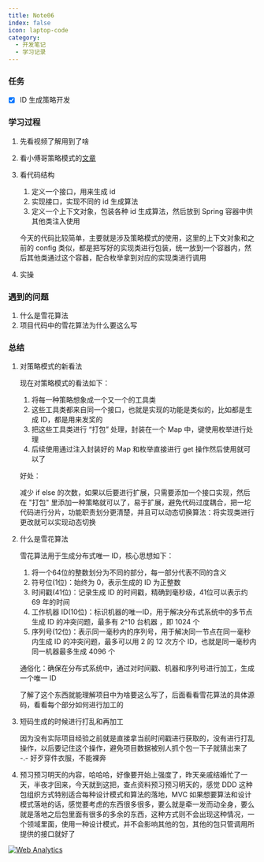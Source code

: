 ```yaml
---
title: Note06
index: false
icon: laptop-code
category:
  - 开发笔记
  - 学习记录
---
```


### 任务

- [x] ID 生成策略开发

### 学习过程

1. 先看视频了解用到了啥

2. 看小傅哥策略模式的[文章](https://mp.weixin.qq.com/s/zOFLtSFVrYEyTuihzwgKYw)

3. 看代码结构

   1. 定义一个接口，用来生成 id
   2. 实现接口，实现不同的 id 生成算法
   3. 定义一个上下文对象，包装各种 id 生成算法，然后放到 Spring 容器中供其他类注入使用

   今天的代码比较简单，主要就是涉及策略模式的使用，这里的上下文对象和之前的 config 类似，都是把写好的实现类进行包装，统一放到一个容器内，然后其他类通过这个容器，配合枚举拿到对应的实现类进行调用

4. 实操

### 遇到的问题

1. 什么是雪花算法
2. 项目代码中的雪花算法为什么要这么写

### 总结

1. 对策略模式的新看法

   现在对策略模式的看法如下：

   1. 将每一种策略想象成一个又一个的工具类
   2. 这些工具类都来自同一个接口，也就是实现的功能是类似的，比如都是生成 ID，都是用来发奖的
   3. 把这些工具类进行 “打包” 处理，封装在一个 Map 中，键使用枚举进行处理
   4. 后续使用通过注入封装好的 Map 和枚举直接进行 get 操作然后使用就可以了

   好处：

   减少 if else 的次数，如果以后要进行扩展，只需要添加一个接口实现，然后在 "打包" 里添加一种策略就可以了，易于扩展，避免代码过度耦合，把一坨代码进行分片，功能职责划分更清楚，并且可以动态切换算法：将实现类进行更改就可以实现动态切换

2. 什么是雪花算法

   雪花算法用于生成分布式唯一 ID，核心思想如下：

   1. 将一个64位的整数划分为不同的部分，每一部分代表不同的含义
   2. 符号位(1位)：始终为 0，表示生成的 ID 为正整数
   3. 时间戳(41位)：记录生成 ID 的时间戳，精确到毫秒级，41位可以表示约 69 年的时间
   4. 工作机器 ID(10位)：标识机器的唯一ID，用于解决分布式系统中的多节点生成 ID 的冲突问题，最多有 2^10 台机器 ，即 1024 个
   5. 序列号(12位)：表示同一毫秒内的序列号，用于解决同一节点在同一毫秒内生成 ID 的冲突问题，最多可以用 2 的 12 次方个 ID，也就是同一毫秒内同一机器最多生成 4096 个

   通俗化：确保在分布式系统中，通过对时间戳、机器和序列号进行加工，生成一个唯一 ID

   了解了这个东西就能理解项目中为啥要这么写了，后面看看雪花算法的具体源码，看看每个部分如何进行加工的

3. 短码生成的时候进行打乱和再加工

   因为没有实际项目经验之前就是直接拿当前时间戳进行获取的，没有进行打乱操作，以后要记住这个操作，避免项目数据被别人抓个包一下子就猜出来了 -.- 好歹穿件衣服，不能裸奔

4. 预习预习明天的内容，哈哈哈，好像要开始上强度了，昨天亲戚结婚忙了一天，半夜才回来，今天就到这把，查点资料预习预习明天的，感觉 DDD 这种包组织方式特别适合每种设计模式和算法的落地，MVC 如果想要算法和设计模式落地的话，感觉要考虑的东西很多很多，要么就是牵一发而动全身，要么就是落地之后包里面有很多的多余的东西，这种方式则不会出现这种情况，一个领域里面，使用一种设计模式，并不会影响其他的包，其他的包只管调用所提供的接口就好了

<!-- Default Statcounter code for PUPPET1og http://HTTP://WWW.PUPPET17.FUN -->
<script type="text/javascript">
var sc_project=13017442; 
var sc_invisible=0; 
var sc_security="1313702b"; 
var scJsHost = "https://";
document.write("<sc"+"ript type='text/javascript' src='" + scJsHost+
"statcounter.com/counter/counter.js'></"+"script>");
</script>
<noscript><div class="statcounter"><a title="Web Analytics"
href="https://statcounter.com/" target="_blank"><img class="statcounter"
src="https://c.statcounter.com/13017442/0/1313702b/0/" alt="Web Analytics"
referrerPolicy="no-referrer-when-downgrade"></a></div></noscript>
<!-- End of Statcounter Code -->